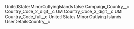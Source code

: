 <?xml version="1.0" encoding="UTF-8"?>
<CustomMetadata xmlns="http://soap.sforce.com/2006/04/metadata" xmlns:xsi="http://www.w3.org/2001/XMLSchema-instance" xmlns:xsd="http://www.w3.org/2001/XMLSchema">
    <label>UnitedStatesMinorOutlyingIslands</label>
    <protected>false</protected>
    <values>
        <field>Campaign_Country__c</field>
        <value xsi:nil="true"/>
    </values>
    <values>
        <field>Country_Code_2_digit__c</field>
        <value xsi:type="xsd:string">UM</value>
    </values>
    <values>
        <field>Country_Code_3_digit__c</field>
        <value xsi:type="xsd:string">UMI</value>
    </values>
    <values>
        <field>Country_Code_full__c</field>
        <value xsi:type="xsd:string">United States Minor Outlying Islands</value>
    </values>
    <values>
        <field>UserDetailsCountry__c</field>
        <value xsi:nil="true"/>
    </values>
</CustomMetadata>
